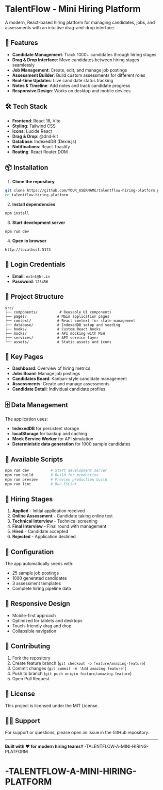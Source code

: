 # TalentFlow - Mini Hiring Platform

A modern, React-based hiring platform for managing candidates, jobs, and assessments with an intuitive drag-and-drop interface.

## 🚀 Features

- **Candidate Management**: Track 1000+ candidates through hiring stages
- **Drag & Drop Interface**: Move candidates between hiring stages seamlessly  
- **Job Management**: Create, edit, and manage job postings
- **Assessment Builder**: Build custom assessments for different roles
- **Real-time Updates**: Live candidate status tracking
- **Notes & Timeline**: Add notes and track candidate progress
- **Responsive Design**: Works on desktop and mobile devices

## 🛠️ Tech Stack

- **Frontend**: React 18, Vite
- **Styling**: Tailwind CSS
- **Icons**: Lucide React
- **Drag & Drop**: @dnd-kit
- **Database**: IndexedDB (Dexie.js)
- **Notifications**: React Toastify
- **Routing**: React Router DOM

## 📦 Installation

1. **Clone the repository**
```bash
git clone https://github.com/YOUR_USERNAME/talentflow-hiring-platform.git
cd talentflow-hiring-platform
```

2. **Install dependencies**
```bash
npm install
```

3. **Start development server**
```bash
npm run dev
```

4. **Open in browser**
```
http://localhost:5173
```

## 🔐 Login Credentials

- **Email**: `extnt@hr.in`
- **Password**: `123456`

## 📁 Project Structure

```
src/
├── components/          # Reusable UI components
├── pages/              # Main application pages
├── context/            # React context for state management
├── database/           # IndexedDB setup and seeding
├── hooks/              # Custom React hooks
├── mocks/              # API mocking with MSW
├── services/           # API service layer
└── assets/             # Static assets and icons
```

## 🎯 Key Pages

- **Dashboard**: Overview of hiring metrics
- **Jobs Board**: Manage job postings
- **Candidates Board**: Kanban-style candidate management
- **Assessments**: Create and manage assessments
- **Candidate Detail**: Individual candidate profiles

## 🗄️ Data Management

The application uses:
- **IndexedDB** for persistent storage
- **localStorage** for backup and caching
- **Mock Service Worker** for API simulation
- **Deterministic data generation** for 1000 sample candidates

## 🚀 Available Scripts

```bash
npm run dev          # Start development server
npm run build        # Build for production
npm run preview      # Preview production build
npm run lint         # Run ESLint
```

## 🎨 Hiring Stages

1. **Applied** - Initial application received
2. **Online Assessment** - Candidate taking online test
3. **Technical Interview** - Technical screening
4. **Final Interview** - Final round with management
5. **Hired** - Candidate accepted
6. **Rejected** - Application declined

## 🔧 Configuration

The app automatically seeds with:
- 25 sample job postings
- 1000 generated candidates
- 3 assessment templates
- Complete hiring pipeline data

## 📱 Responsive Design

- Mobile-first approach
- Optimized for tablets and desktops
- Touch-friendly drag and drop
- Collapsible navigation

## 🤝 Contributing

1. Fork the repository
2. Create feature branch (`git checkout -b feature/amazing-feature`)
3. Commit changes (`git commit -m 'Add amazing feature'`)
4. Push to branch (`git push origin feature/amazing-feature`)
5. Open Pull Request

## 📄 License

This project is licensed under the MIT License.

## 🙋‍♂️ Support

For support or questions, please open an issue in the GitHub repository.

---

**Built with ❤️ for modern hiring teams**# -TALENTFLOW-A-MINI-HIRING-PLATFORM
# -TALENTFLOW-A-MINI-HIRING-PLATFORM
